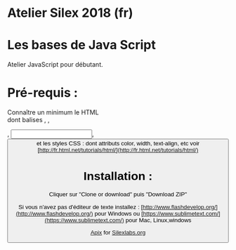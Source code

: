 # Atelier Silex  2018  (fr)
#  Les bases de Java Script 

Atelier JavaScript pour débutant.

# Pré-requis :
 
Connaître un minimum le HTML  
dont balises <html>, <body>, <div>, <input>, <button>
et les styles CSS :
dont attributs color, width, text-align, etc
voir  [http://fr.html.net/tutorials/html/](http://fr.html.net/tutorials/html/)
	

# Installation : 
Cliquer sur "Clone or download" puis "Download ZIP"

Si vous n'avez pas d'éditeur de texte installez : 
[http://www.flashdevelop.org/](http://www.flashdevelop.org/) pour Windows
ou 
[https://www.sublimetext.com/](https://www.sublimetext.com/) pour Mac, Linux,windows
	
 
  
	
[Apix](http://www.pixaline.net/) for [Silexlabs.org](http://www.silexlabs.org/)